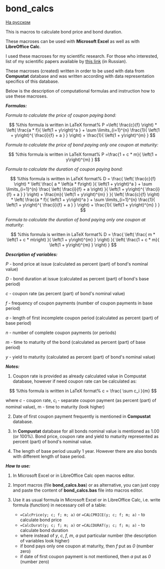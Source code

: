 # bond_calcs

[На русском](README_RUS.md)

This is macros to calculate bond price and bond duration.

These macroses can be used with **Microsoft Excel** as well as with **LibreOffice Calc**.

I used these macroses for my scientific research. For those who interested, list of my scientific papers available by [this link](https://bigiskander.github.io/my_science_papers.html) (in Russian).

These macroses (created) written in order to be used with data from **Compustat** database and was written according with data representation specifics of this database.

Below is the description of computational formulas and instruction how to use these macroses.

***Formulas:***

*Formula to calculate the price of coupon paying bond:*

$$  %this formula is written in LaTeX format%
P =\left( \frac{c}{f} \right) * \left( \frac{a * f}{ \left(1 + y\right)^a } + \sum \limits_{i=1}^{n} \frac{1}{ \left(1 + y\right)^{ \frac{i}{f} + a } } \right) + \frac{1}{ \left(1 + y\right)^{m} } 
$$

*Formula to calculate the price of bond paying only one coupon at maturity:*

$$  %this formula is written in LaTeX format% 
P =\frac{1 + c * m}{ \left(1 + y\right)^{m} } 
$$

*Formula to calculate the duration of coupon paying bond:*

$$ %this formula is written in LaTeX format% 
D = \frac{
    \left( \frac{c}{f} \right) * \left( \frac{ a * \left(a * f\right) }{ \left(1 + y\right)^a } + \sum \limits_{i=1}^{n} \frac{ \left( \frac{i}{f} + a \right) }{ \left(1 + y\right)^{ \frac{i}{f} + a } } \right) + \frac{m}{ \left(1 + y\right)^{m} }
}{
    \left( \frac{c}{f} \right) * \left( \frac{a * f}{ \left(1 + y\right)^a } + \sum \limits_{i=1}^{n} \frac{1}{ \left(1 + y\right)^{ \frac{i}{f} + a } } \right) + \frac{1}{ \left(1 + y\right)^{m} }
}
$$

*Formula to calculate the duration of bond paying only one coupon at maturity:*

$$ %this formula is written in LaTeX format% 
D = \frac{
    \left( \frac{ m * \left(1 + c * m\right) }{ \left(1 + y\right)^{m} } \right)
}{
    \left( \frac{1 + c * m}{ \left(1 + y\right)^{m} } \right)
}
$$

***Description of variables:***

*P* - bond price at issue (calculated as percent (part) of bond's nominal value)

*D* - bond duration at issue (calculated as percent (part) of bond's base period)

*c* - coupon rate (as percent (part) of bond's nominal value)

*f* - frequency of coupon payments (number of coupon payments in base period)

*a* - length of first incomplete coupon period (calculated as percent (part) of base period)

*n* - number of complete coupon payments (or periods)

*m* - time to maturity of the bond (calculated as percent (part) of base period)

*y* - yield to maturity (calculated as percent (part) of bond's nominal value)

***Notes:***

1) Coupon rate is provided as already calculated value in Compustat database, however if need coupon rate can be calculated as:

$$ %this formula is written in LaTeX format%
c = \frac{ \sum c_i }{m}
$$

where *c* - coupon rate, $c_i$ - separate coupon payment (as percent (part) of nominal value), m - time to maturity (look higher)

2) Date of first coupon payment frequently is mentioned in **Compustat** database.

3) In **Compustat** database for all bonds nominal value is mentioned as 1.00 (or 100%). Bond price, coupon rate and yield to maturity represented as percent (part) of bond's nominal value.

4) The length of base period usually 1 year. However there are also bonds with different length of base period.

***How to use:***

1) In Microsoft Excel or in LibreOffice Calc open macros editor.

2) Import macros (file **bond_calcs.bas**) or as alternative, you can just copy and paste the content of **bond_calcs.bas** file into macros editor.

3) Use it as usual formula in Microsoft Excel or in LibreOffice Calc, i.e. write formula (function) in necessary cell of a table: 

    - `=CalcPrice(y; c; f; m; a)` or `=CALCPRICE(y; c; f; m; a)` - to calculate bond price
    - `=CalcDurat(y; c; f; m; a)` or `=CALCDURAT(y; c; f; m; a)` - to calculate bond duration
    - where instead of *y*, *c*, *f*, *m*, *a* put particular number (the description of variables look higher)
    - if bond pays only one coupon at maturity, then *f* put as *0* (number zero)
    - if date of first coupon payment is not mentioned, then *a* put as *0* (number zero)


